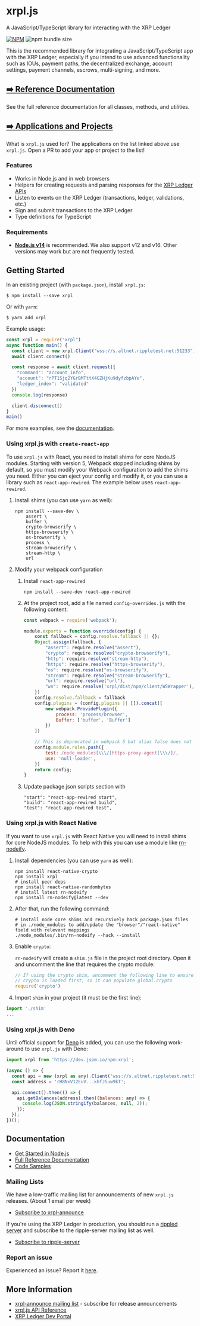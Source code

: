 # xrpl.js

A JavaScript/TypeScript library for interacting with the XRP Ledger

[![NPM](https://nodei.co/npm/xrpl.png)](https://www.npmjs.org/package/xrpl)
![npm bundle size](https://img.shields.io/bundlephobia/min/xrpl)

This is the recommended library for integrating a JavaScript/TypeScript app with the XRP Ledger, especially if you intend to use advanced functionality such as IOUs, payment paths, the decentralized exchange, account settings, payment channels, escrows, multi-signing, and more.

## [➡️ Reference Documentation](http://js.xrpl.org)

See the full reference documentation for all classes, methods, and utilities.

## [➡️ Applications and Projects](https://github.com/XRPLF/xrpl.js/blob/main/APPLICATIONS.md)

What is `xrpl.js` used for? The applications on the list linked above use `xrpl.js`. Open a PR to add your app or project to the list!

### Features

+ Works in Node.js and in web browsers
+ Helpers for creating requests and parsing responses for the [XRP Ledger APIs](https://xrpl.org/rippled-api.html)
+ Listen to events on the XRP Ledger (transactions, ledger, validations, etc.)
+ Sign and submit transactions to the XRP Ledger
+ Type definitions for TypeScript

### Requirements

+ **[Node.js v14](https://nodejs.org/)** is recommended. We also support v12 and v16. Other versions may work but are not frequently tested.

## Getting Started

In an existing project (with `package.json`), install `xrpl.js`:

```
$ npm install --save xrpl
```

Or with `yarn`:

```
$ yarn add xrpl
```

Example usage:

```js
const xrpl = require("xrpl")
async function main() {
  const client = new xrpl.Client("wss://s.altnet.rippletest.net:51233")
  await client.connect()

  const response = await client.request({
    "command": "account_info",
    "account": "rPT1Sjq2YGrBMTttX4GZHjKu9dyfzbpAYe",
    "ledger_index": "validated"
  })
  console.log(response)

  client.disconnect()
}
main()
```

For more examples, see the [documentation](#documentation).

### Using xrpl.js with `create-react-app`
To use `xrpl.js` with React, you need to install shims for core NodeJS modules. Starting with version 5, Webpack stopped including shims by default, so you must modify your Webpack configuration to add the shims you need. Either you can eject your config and modify it, or you can use a library such as `react-app-rewired`. The example below uses `react-app-rewired`.

1. Install shims (you can use `yarn` as well):

   ```shell
   npm install --save-dev \
       assert \
       buffer \
       crypto-browserify \
       https-browserify \
       os-browserify \
       process \
       stream-browserify \
       stream-http \
       url
   ```
2. Modify your webpack configuration
    1. Install `react-app-rewired`
   
       ````shell
       npm install --save-dev react-app-rewired
       ````

    2. At the project root, add a file named `config-overrides.js` with the following content:

       ```javascript
       const webpack = require('webpack');
       
       module.exports = function override(config) {
           const fallback = config.resolve.fallback || {};
           Object.assign(fallback, {
               "assert": require.resolve("assert"),
               "crypto": require.resolve("crypto-browserify"),
               "http": require.resolve("stream-http"),
               "https": require.resolve("https-browserify"),
               "os": require.resolve("os-browserify"),
               "stream": require.resolve("stream-browserify"),
               "url": require.resolve("url"),
               "ws": require.resolve('xrpl/dist/npm/client/WSWrapper'),
           })
           config.resolve.fallback = fallback
           config.plugins = (config.plugins || []).concat([
               new webpack.ProvidePlugin({
                   process: 'process/browser',
                   Buffer: ['buffer', 'Buffer']
               })
           ])
       
           // This is deprecated in webpack 5 but alias false does not seem to work
           config.module.rules.push({
               test: /node_modules[\\\/]https-proxy-agent[\\\/]/,
               use: 'null-loader',
           })
           return config;
       }
       ```
       
    3. Update package.json scripts section with

        ```
        "start": "react-app-rewired start", 
        "build": "react-app-rewired build",
        "test": "react-app-rewired test",
        ```

### Using xrpl.js with React Native

If you want to use `xrpl.js` with React Native you will need to install shims for core NodeJS modules. To help with this you can use a module like [rn-nodeify](https://github.com/tradle/rn-nodeify).

1. Install dependencies (you can use `yarn` as well):

    ```shell
    npm install react-native-crypto
    npm install xrpl
    # install peer deps
    npm install react-native-randombytes
    # install latest rn-nodeify
    npm install rn-nodeify@latest --dev
    ```

2. After that, run the following command:

    ```shell
    # install node core shims and recursively hack package.json files
    # in ./node_modules to add/update the "browser"/"react-native" field with relevant mappings
    ./node_modules/.bin/rn-nodeify --hack --install
    ```

3. Enable `crypto`:

    `rn-nodeify` will create a `shim.js` file in the project root directory.
    Open it and uncomment the line that requires the crypto module:

    ```javascript
    // If using the crypto shim, uncomment the following line to ensure
    // crypto is loaded first, so it can populate global.crypto
    require('crypto')
    ```

4. Import `shim` in your project (it must be the first line):

  ```javascript
  import './shim'
  ...
  ```

### Using xrpl.js with Deno

Until official support for [Deno](https://deno.land) is added, you can use the following work-around to use `xrpl.js` with Deno:

```javascript
import xrpl from 'https://dev.jspm.io/npm:xrpl';

(async () => {
  const api = new (xrpl as any).Client('wss://s.altnet.rippletest.net:51233');
  const address = 'rH8NxV12EuV...khfJ5uw9kT';

  api.connect().then(() => {
    api.getBalances(address).then((balances: any) => {
      console.log(JSON.stringify(balances, null, 2));
    });
  });
})();
```

## Documentation

+ [Get Started in Node.js](https://xrpl.org/get-started-using-node-js.html)
+ [Full Reference Documentation](https://js.xrpl.org)
+ [Code Samples](https://github.com/XRPLF/xrpl.js/tree/main/packages/xrpl/snippets/src)

### Mailing Lists

We have a low-traffic mailing list for announcements of new `xrpl.js` releases. (About 1 email per week)

+ [Subscribe to xrpl-announce](https://groups.google.com/g/xrpl-announce)

If you're using the XRP Ledger in production, you should run a [rippled server](https://github.com/ripple/rippled) and subscribe to the ripple-server mailing list as well.

+ [Subscribe to ripple-server](https://groups.google.com/g/ripple-server)

### Report an issue

Experienced an issue? Report it [here](https://github.com/XRPLF/xrpl.js/issues/new).

## More Information

+ [xrpl-announce mailing list](https://groups.google.com/g/xrpl-announce) - subscribe for release announcements
+ [xrpl.js API Reference](https://js.xrpl.org)
+ [XRP Ledger Dev Portal](https://xrpl.org)
